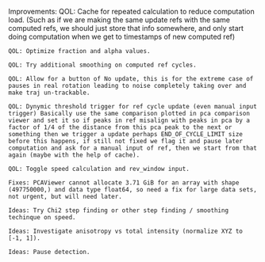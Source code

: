 Improvements:
    QOL: Cache for repeated calculation to reduce computation load. (Such as if we are making the same update refs with the same computed refs, we should just store that info somewhere, and only start doing computation when we get to timestamps of new computed ref)

    QOL: Optimize fraction and alpha values.

    QOL: Try additional smoothing on computed ref cycles.

    QOL: Allow for a button of No update, this is for the extreme case of pauses in real rotation leading to noise completely taking over and make traj un-trackable.

    QOL: Dynymic threshold trigger for ref cycle update (even manual input trigger) Basically use the same comparison plotted in pca comparison viewer and set it so if peaks in ref misalign with peaks in pca by a factor of 1/4 of the distance from this pca peak to the next or something then we trigger a update perhaps END_OF_CYCLE_LIMIT size before this happens, if still not fixed we flag it and pause later computation and ask for a manual input of ref, then we start from that again (maybe with the help of cache).
    
    QOL: Toggle speed calculation and rev_window input.

    Fixes: PCAViewer cannot allocate 3.71 GiB for an array with shape (497750000,) and data type float64, so need a fix for large data sets, not urgent, but will need later.

    Ideas: Try Chi2 step finding or other step finding / smoothing techinque on speed.

    Ideas: Investigate anisotropy vs total intensity (normalize XYZ to [-1, 1]).

    Ideas: Pause detection.
